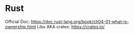# Rust
Official Doc: https://doc.rust-lang.org/book/ch04-01-what-is-ownership.html
Libs AKA crates: https://crates.io/
